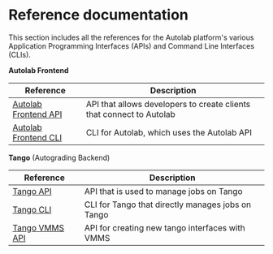# Reference documentation

This section includes all the references for the Autolab platform's various Application Programming Interfaces (APIs) and Command Line Interfaces (CLIs).

**Autolab Frontend**

| Reference                      | Description                          |
| -----------                    | ------------------------------------ |
| [Autolab Frontend API](/api-overview)           | API that allows developers to create clients that connect to Autolab  |
| [Autolab Frontend CLI](/command-line-interface)           | CLI for Autolab, which uses the Autolab API  |

**Tango** (Autograding Backend)

| Reference                      | Description                          |
| -----------                    | ------------------------------------ |
| [Tango API](/tango-rest)       | API that is used to manage jobs on Tango  |
| [Tango CLI](/tango-cli)        | CLI for Tango that directly manages jobs on Tango  |
| [Tango VMMS API](/tango-vmms) | API for creating new tango interfaces with VMMS |